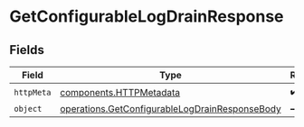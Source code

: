 # GetConfigurableLogDrainResponse


## Fields

| Field                                                                                                            | Type                                                                                                             | Required                                                                                                         | Description                                                                                                      |
| ---------------------------------------------------------------------------------------------------------------- | ---------------------------------------------------------------------------------------------------------------- | ---------------------------------------------------------------------------------------------------------------- | ---------------------------------------------------------------------------------------------------------------- |
| `httpMeta`                                                                                                       | [components.HTTPMetadata](../../models/components/httpmetadata.md)                                               | :heavy_check_mark:                                                                                               | N/A                                                                                                              |
| `object`                                                                                                         | [operations.GetConfigurableLogDrainResponseBody](../../models/operations/getconfigurablelogdrainresponsebody.md) | :heavy_minus_sign:                                                                                               | N/A                                                                                                              |